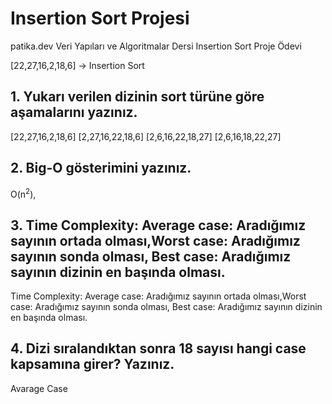 # Insertion Sort Projesi
patika.dev Veri Yapıları ve Algoritmalar Dersi Insertion Sort Proje Ödevi

[22,27,16,2,18,6] -> Insertion Sort

## 1. Yukarı verilen dizinin sort türüne göre aşamalarını yazınız.

[22,27,16,2,18,6]
[2,27,16,22,18,6]
[2,6,16,22,18,27]
[2,6,16,18,22,27]

## 2. Big-O gösterimini yazınız.

O(n<sup>2</sup>), 

## 3. Time Complexity: Average case: Aradığımız sayının ortada olması,Worst case: Aradığımız sayının sonda olması, Best case: Aradığımız sayının dizinin en başında olması.

Time Complexity: Average case: Aradığımız sayının ortada olması,Worst case: Aradığımız sayının sonda olması, Best case: Aradığımız sayının dizinin en başında olması.

## 4. Dizi sıralandıktan sonra 18 sayısı hangi case kapsamına girer? Yazınız.

Avarage Case

